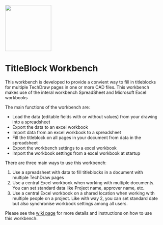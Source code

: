 <img src="https://github.com/APEbbers/TechDrawTitleBlockUtility/assets/10145631/86aa5a93-9261-48f7-b398-0d8a837f3284)" width="150">

# TitleBlock Workbench

This workbench is developed to provide a convient way to fill in titleblocks for multiple TechDraw pages in one or more CAD files.
This workbench makes use of the interal workbench SpreadSheet and Microsoft Excel workbooks

The main functions of the workbench are:
- Load the data (editable fields with or without values) from your drawing into a spreadsheet
- Export the data to an excel workbook
- Import data from an excel workbook to a spreadsheet
- Fill the titleblock on all pages in your document from data in the spreadsheet
- Export the workbench settings to a excel workbook
- Import the workbook settings from a excel workbook at startup

There are three main ways to use this workbench:
1. Use a spreadsheet with data to fill titleblocks in a document with multiple TechDraw pages
2. Use a central Excel workbook when working with multiple documents. You can set standard data like Project name, approver name, etc.
3. Use a central Excel workbook on a shared location when working with multiple people on a project.
   Like with way 2, you can set standard date but also synchronise workbook settings among all users.

Please see the [wiki page](https://github.com/APEbbers/TechDrawTitleBlockUtility/wiki) for more details and instructions on how to use this workbench.


